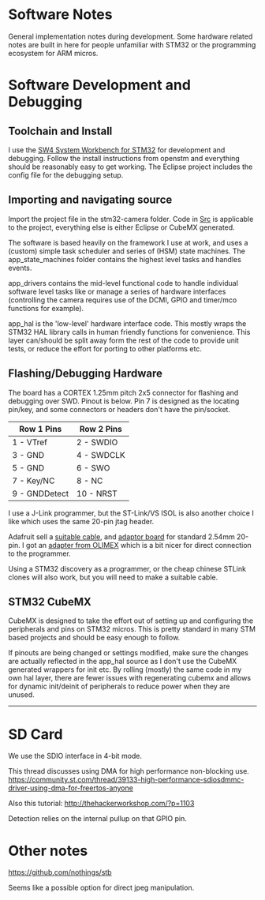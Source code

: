 # Software Notes

General implementation notes during development. Some hardware related notes are built in here for people unfamiliar with STM32 or the programming ecosystem for ARM micros.

# Software Development and Debugging

## Toolchain and Install

I use the [SW4 System Workbench for STM32](http://www.openstm32.org/System+Workbench+for+STM32) for development and debugging. Follow the install instructions from openstm and everything should be reasonably easy to get working. The Eclipse project includes the config file for the debugging setup.

## Importing and navigating source

Import the project file in the stm32-camera folder. Code in [Src](stm32-camera\Src) is applicable to the project, everything else is either Eclipse or CubeMX generated. 

The software is based heavily on the framework I use at work, and uses a (custom) simple task scheduler and series of (HSM) state machines. The app_state_machines folder contains the highest level tasks and handles events.

app_drivers contains the mid-level functional code to handle individual software level tasks like or manage a series of hardware interfaces (controlling the camera requires use of the DCMI, GPIO and timer/mco functions for example).

app_hal is the 'low-level' hardware interface code. This mostly wraps the STM32 HAL library calls in human friendly functions for convenience. This layer can/should be split away form the rest of the code to provide unit tests, or reduce the effort for porting to other platforms etc.

## Flashing/Debugging Hardware

The board has a CORTEX 1.25mm pitch 2x5 connector for flashing and debugging over SWD. Pinout is below. Pin 7 is designed as the locating pin/key, and some connectors or headers don't have the pin/socket.

| Row 1 Pins    | Row 2 Pins    |
| ------------- | ------------- |
| 1 - VTref     | 2 - SWDIO		|
| 3 - GND      	| 4 - SWDCLK	|
| 5 - GND 		| 6 - SWO		|
| 7 - Key/NC	| 8 - NC		|
| 9 - GNDDetect | 10 - NRST		|

I use a J-Link programmer, but the ST-Link/VS ISOL is also another choice I like which uses the same 20-pin jtag header.

Adafruit sell a [suitable cable](https://www.adafruit.com/product/1675), and [adaptor board](https://www.adafruit.com/product/2094) for standard 2.54mm 20-pin. I got an [adapter from OLIMEX](https://www.olimex.com/Products/ARM/JTAG/ARM-JTAG-20-10/) which is a bit nicer for direct connection to the programmer.

Using a STM32 discovery as a programmer, or the cheap chinese STLink clones will also work, but you will need to make a suitable cable.

## STM32 CubeMX

CubeMX is designed to take the effort out of setting up and configuring the peripherals and pins on STM32 micros. This is pretty standard in many STM based projects and should be easy enough to follow.

If pinouts are being changed or settings modified, make sure the changes are actually reflected in the app_hal source as I don't use the CubeMX generated wrappers for init etc. By rolling (mostly) the same code in my own hal layer, there are fewer issues with regenerating cubemx and allows for dynamic init/deinit of peripherals to reduce power when they are unused.

___

# SD Card

We use the SDIO interface in 4-bit mode.

This thread discusses using DMA for high performance non-blocking use.
https://community.st.com/thread/39133-high-performance-sdiosdmmc-driver-using-dma-for-freertos-anyone

Also this tutorial: http://thehackerworkshop.com/?p=1103

Detection relies on the internal pullup on that GPIO pin.

# Other notes

https://github.com/nothings/stb

Seems like a possible option for direct jpeg manipulation.